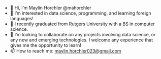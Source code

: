 - 👋 Hi, I’m Maylin Horchler @mahorchler
- 👀 I’m interested in data science, programming, and learning foreign languages!
- 🌱 I recently graduated from Rutgers University with a BS in computer science.
- 💞️ I’m looking to collaborate on any projects involving data science, or any new and emerging technologies. I welcome any experience that gives me the opportunity to learn!
- 📫 How to reach me: maylin.horchler023@gmail.com
